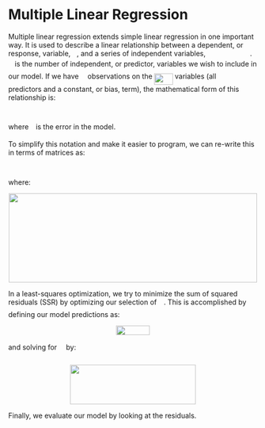 # Multiple Linear Regression

Multiple linear regression extends simple linear regression in one important way. It is used to describe a linear relationship between a dependent, or response, variable, <img src="/multiple_linear_regression/tex/deceeaf6940a8c7a5a02373728002b0f.svg?invert_in_darkmode&sanitize=true" align=middle width=8.649225749999989pt height=14.15524440000002pt/>, and a series of independent variables, <img src="/multiple_linear_regression/tex/d7a31b451b4a0fbe537a3769cd982ce8.svg?invert_in_darkmode&sanitize=true" align=middle width=85.81623434999999pt height=14.15524440000002pt/>. <img src="/multiple_linear_regression/tex/63bb9849783d01d91403bc9a5fea12a2.svg?invert_in_darkmode&sanitize=true" align=middle width=9.075367949999992pt height=22.831056599999986pt/> is the number of independent, or predictor, variables we wish to include in our model. If we have <img src="/multiple_linear_regression/tex/55a049b8f161ae7cfeb0197d75aff967.svg?invert_in_darkmode&sanitize=true" align=middle width=9.86687624999999pt height=14.15524440000002pt/> observations on the <img src="/multiple_linear_regression/tex/6b44835ef9c9df90c1ab13fe002f5bf9.svg?invert_in_darkmode&sanitize=true" align=middle width=37.38576269999999pt height=22.831056599999986pt/> variables (all <img src="/multiple_linear_regression/tex/63bb9849783d01d91403bc9a5fea12a2.svg?invert_in_darkmode&sanitize=true" align=middle width=9.075367949999992pt height=22.831056599999986pt/> predictors and a constant, or bias, term), the mathematical form of this relationship is:

<p align="center"><img src="/multiple_linear_regression/tex/0b6076c5abd2841ddecdca7a841ac144.svg?invert_in_darkmode&sanitize=true" align=middle width=388.39235325pt height=14.611878599999999pt/></p>

where <img src="/multiple_linear_regression/tex/7ccca27b5ccc533a2dd72dc6fa28ed84.svg?invert_in_darkmode&sanitize=true" align=middle width=6.672392099999992pt height=14.15524440000002pt/> is the error in the model.

To simplify this notation and make it easier to program, we can re-write this in terms of matrices as:

<p align="center"><img src="/multiple_linear_regression/tex/80781d4d815cdeee671e61d20352f026.svg?invert_in_darkmode&sanitize=true" align=middle width=95.25057795pt height=14.611878599999999pt/></p>

where:
 
<p align="center"><img src="/multiple_linear_regression/tex/70ca6ed7eceeabf6f153b919cf062ea1.svg?invert_in_darkmode&sanitize=true" align=middle width=502.3383882pt height=179.71811714999998pt/></p>

In a least-squares optimization, we try to minimize the sum of squared residuals (SSR) by optimizing our selection of <img src="/multiple_linear_regression/tex/885c729678a69db7f085b75c99d92ae2.svg?invert_in_darkmode&sanitize=true" align=middle width=10.16555099999999pt height=22.831056599999986pt/>. This is accomplished by defining our model predictions as:

<p align="center"><img src="/multiple_linear_regression/tex/96e54dbe17640f2cd935fbe6e9ca8852.svg?invert_in_darkmode&sanitize=true" align=middle width=68.8837446pt height=18.9497979pt/></p>

and solving for <img src="/multiple_linear_regression/tex/2012e6a4e80d4d65bda472f3676c43ec.svg?invert_in_darkmode&sanitize=true" align=middle width=10.562281949999988pt height=31.50689519999998pt/> by:

<p align="center"><img src="/multiple_linear_regression/tex/04972c5155b4d7262178e1607ab8c914.svg?invert_in_darkmode&sanitize=true" align=middle width=254.96352255pt height=80.82195825pt/></p>

Finally, we evaluate our model by looking at the residuals.
